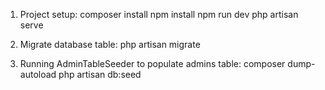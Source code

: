 1. Project setup:
    composer install
    npm install
    npm run dev
    php artisan serve

2. Migrate database table:
    php artisan migrate

3. Running AdminTableSeeder to populate admins table:
    composer dump-autoload
    php artisan db:seed